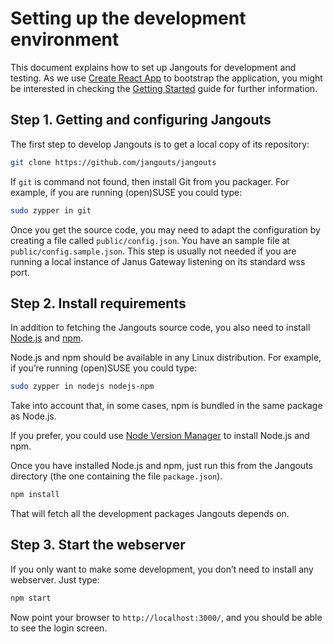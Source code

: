 # Setting up the development environment

This document explains how to set up Jangouts for development and testing. As we use [Create React
App](https://github.com/facebook/create-react-app) to bootstrap the application, you might be
interested in checking the [Getting Started](https://facebook.github.io/create-react-app/docs/getting-started)
guide for further information.

## Step 1. Getting and configuring Jangouts

The first step to develop Jangouts is to get a local copy of its repository:

```sh
git clone https://github.com/jangouts/jangouts
```

If `git` is command not found, then install Git from you packager. For example, if you
are running (open)SUSE you could type:
```sh
sudo zypper in git
```

Once you get the source code, you may need to adapt the configuration by creating a file called
`public/config.json`. You have an sample file at `public/config.sample.json`. This step is usually
not needed if you are running a local instance of Janus Gateway listening on its standard wss port.

## Step 2. Install requirements

In addition to fetching the Jangouts source code, you also need to install
[Node.js](http://nodejs.org) and [npm](http://npmjs.com).

Node.js and npm should be available in any Linux distribution. For example, if you’re running
(open)SUSE you could type:

```sh
sudo zypper in nodejs nodejs-npm
```

Take into account that, in some cases, npm is bundled in the same package as Node.js.

If you prefer, you could use [Node Version Manager](https://github.com/creationix/nvm) to install
Node.js and npm.

Once you have installed Node.js and npm, just run this from the Jangouts directory (the one
containing the file `package.json`).

```sh
npm install
```

That will fetch all the development packages Jangouts depends on.

## Step 3. Start the webserver

If you only want to make some development, you don’t need to install any webserver. Just type:

```sh
npm start
```

Now point your browser to `http://localhost:3000/`, and you should be able to see the login screen.

